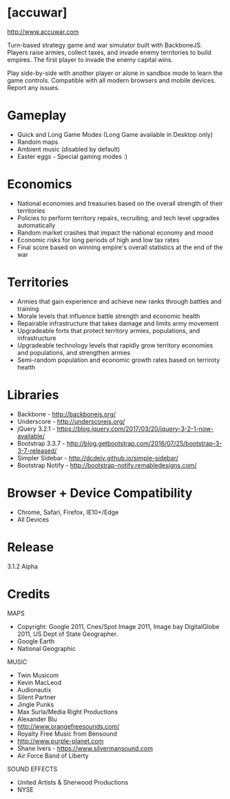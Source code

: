 # [accuwar]
http://www.accuwar.com

Turn-based strategy game and war simulator built with BackboneJS. Players raise armies, collect taxes, and invade enemy territories to build empires. The first player to invade the enemy capital wins.

Play side-by-side with another player or alone in sandbox mode to learn the game controls. Compatible with all modern browsers and mobile devices. Report any issues.

# Gameplay
- Quick and Long Game Modes (Long Game available in Desktop only)
- Random maps
- Ambient music (disabled by default)
- Easter eggs - Special gaming modes :)

# Economics
- National economies and treasuries based on the overall strength of their territories
- Policies to perform territory repairs, recruiting, and tech level upgrades automatically 
- Random market crashes that impact the national economy and mood
- Economic risks for long periods of high and low tax rates
- Final score based on winning empire's overall statistics at the end of the war

# Territories
- Armies that gain experience and achieve new ranks through battles and training
- Morale levels that influence battle strength and economic health
- Repairable infrastructure that takes damage and limits army movement
- Upgradeable forts that protect territory armies, populations, and infrastructure
- Upgradeable technology levels that rapidly grow territory economies and populations, and strengthen armies
- Semi-random population and economic growth rates based on terriroty health

# Libraries
- Backbone - http://backbonejs.org/
- Underscore - http://underscorejs.org/
- jQuery 3.2.1 - https://blog.jquery.com/2017/03/20/jquery-3-2-1-now-available/
- Bootstrap 3.3.7 - http://blog.getbootstrap.com/2016/07/25/bootstrap-3-3-7-released/
- Simpler Sidebar - http://dcdeiv.github.io/simple-sidebar/
- Bootstrap Notify - http://bootstrap-notify.remabledesigns.com/
      
# Browser + Device Compatibility
- Chrome, Safari, Firefox, IE10+/Edge
- All Devices

# Release
3.1.2 Alpha

# Credits
MAPS
- Copyright: Google 2011, Cnes/Spot Image 2011, Image bay DigitalGlobe 2011, US Dept of State Geographer.
- Google Earth
- National Geographic

MUSIC
- Twin Musicom
- Kevin MacLeod
- Audionautix
- Silent Partner
- Jingle Punks
- Max Surla/Media Right Productions
- Alexander Blu
- http://www.orangefreesounds.com/
- Royalty Free Music from Bensound
- http://www.purple-planet.com
- Shane Ivers - https://www.silvermansound.com
- Air Force Band of Liberty

SOUND EFFECTS
- United Artists & Sherwood Productions
- NYSE